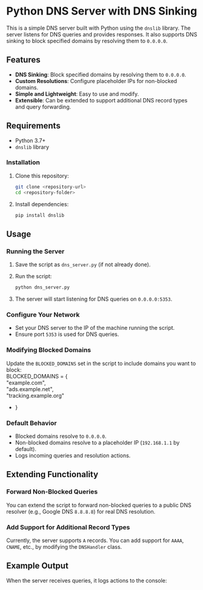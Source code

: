 # Python DNS Server with DNS Sinking

This is a simple DNS server built with Python using the `dnslib` library. The server listens for DNS queries and provides responses. It also supports DNS sinking to block specified domains by resolving them to `0.0.0.0`.

## Features

- **DNS Sinking**: Block specified domains by resolving them to `0.0.0.0`.
- **Custom Resolutions**: Configure placeholder IPs for non-blocked domains.
- **Simple and Lightweight**: Easy to use and modify.
- **Extensible**: Can be extended to support additional DNS record types and query forwarding.

## Requirements

- Python 3.7+
- `dnslib` library

### Installation

1. Clone this repository:

   ```bash
   git clone <repository-url>
   cd <repository-folder>

   ```

2. Install dependencies:

   ```bash
   pip install dnslib

   ```

## **Usage**

### **Running the Server**

1. Save the script as `dns_server.py` (if not already done).
2. Run the script:

   ```bash
   python dns_server.py

   ```

3. The server will start listening for DNS queries on `0.0.0.0:5353`.

### **Configure Your Network**

- Set your DNS server to the IP of the machine running the script.
- Ensure port `5353` is used for DNS queries.

### **Modifying Blocked Domains**

Update the `BLOCKED_DOMAINS` set in the script to include domains you want to block:  
BLOCKED_DOMAINS \= {  
 "example.com",  
 "ads.example.net",  
 "tracking.example.org"

- }

### **Default Behavior**

- Blocked domains resolve to `0.0.0.0`.
- Non-blocked domains resolve to a placeholder IP (`192.168.1.1` by default).
- Logs incoming queries and resolution actions.

## **Extending Functionality**

### **Forward Non-Blocked Queries**

You can extend the script to forward non-blocked queries to a public DNS resolver (e.g., Google DNS `8.8.8.8`) for real DNS resolution.

### **Add Support for Additional Record Types**

Currently, the server supports `A` records. You can add support for `AAAA`, `CNAME`, etc., by modifying the `DNSHandler` class.

## **Example Output**

When the server receives queries, it logs actions to the console:
